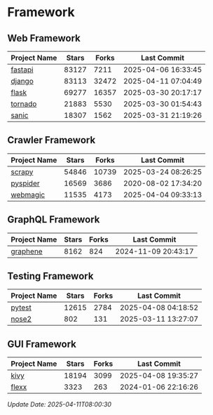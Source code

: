 # Framework

## Web Framework
| Project Name | Stars | Forks | Last Commit |
| ------------ | ----- | ----- | ----------- |
| [fastapi](https://github.com/fastapi/fastapi) | 83127 | 7211 | 2025-04-06 16:33:45 |
| [django](https://github.com/django/django) | 83113 | 32472 | 2025-04-11 07:04:49 |
| [flask](https://github.com/pallets/flask) | 69277 | 16357 | 2025-03-30 20:17:17 |
| [tornado](https://github.com/tornadoweb/tornado) | 21883 | 5530 | 2025-03-30 01:54:43 |
| [sanic](https://github.com/sanic-org/sanic) | 18307 | 1562 | 2025-03-31 21:19:26 |

## Crawler Framework
| Project Name | Stars | Forks | Last Commit |
| ------------ | ----- | ----- | ----------- |
| [scrapy](https://github.com/scrapy/scrapy) | 54846 | 10739 | 2025-03-24 08:26:25 |
| [pyspider](https://github.com/binux/pyspider) | 16569 | 3686 | 2020-08-02 17:34:20 |
| [webmagic](https://github.com/code4craft/webmagic) | 11535 | 4173 | 2025-04-04 09:33:13 |

## GraphQL Framework
| Project Name | Stars | Forks | Last Commit |
| ------------ | ----- | ----- | ----------- |
| [graphene](https://github.com/graphql-python/graphene) | 8162 | 824 | 2024-11-09 20:43:17 |

## Testing Framework
| Project Name | Stars | Forks | Last Commit |
| ------------ | ----- | ----- | ----------- |
| [pytest](https://github.com/pytest-dev/pytest) | 12615 | 2784 | 2025-04-08 04:18:52 |
| [nose2](https://github.com/nose-devs/nose2) | 802 | 131 | 2025-03-11 13:27:07 |

## GUI Framework
| Project Name | Stars | Forks | Last Commit |
| ------------ | ----- | ----- | ----------- |
| [kivy](https://github.com/kivy/kivy) | 18194 | 3099 | 2025-04-08 19:35:27 |
| [flexx](https://github.com/flexxui/flexx) | 3323 | 263 | 2024-01-06 22:16:26 |

*Update Date: 2025-04-11T08:00:30*